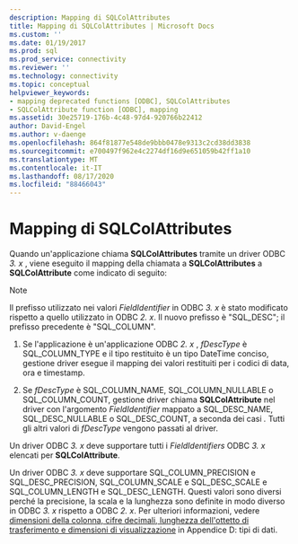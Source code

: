 ```yaml
---
description: Mapping di SQLColAttributes
title: Mapping di SQLColAttributes | Microsoft Docs
ms.custom: ''
ms.date: 01/19/2017
ms.prod: sql
ms.prod_service: connectivity
ms.reviewer: ''
ms.technology: connectivity
ms.topic: conceptual
helpviewer_keywords:
- mapping deprecated functions [ODBC], SQLColAttributes
- SQLColAttribute function [ODBC], mapping
ms.assetid: 30e25719-176b-4c48-97d4-920766b22412
author: David-Engel
ms.author: v-daenge
ms.openlocfilehash: 864f81877e548de9bbb0478e9313c2cd38dd3838
ms.sourcegitcommit: e700497f962e4c2274df16d9e651059b42ff1a10
ms.translationtype: MT
ms.contentlocale: it-IT
ms.lasthandoff: 08/17/2020
ms.locfileid: "88466043"
---
```

# <a name="sqlcolattributes-mapping"></a>Mapping di SQLColAttributes
Quando un'applicazione chiama **SQLColAttributes** tramite un driver ODBC *3. x* , viene eseguito il mapping della chiamata a **SQLColAttributes** a **SQLColAttribute** come indicato di seguito:  
  
> [!NOTE]
>  Il prefisso utilizzato nei valori *FieldIdentifier* in ODBC *3. x* è stato modificato rispetto a quello utilizzato in ODBC *2. x*. Il nuovo prefisso è "SQL_DESC"; il prefisso precedente è "SQL_COLUMN".  
  
1.  Se l'applicazione è un'applicazione ODBC *2. x* , *fDescType* è SQL_COLUMN_TYPE e il tipo restituito è un tipo DateTime conciso, gestione driver esegue il mapping dei valori restituiti per i codici di data, ora e timestamp.  
  
2.  Se *fDescType* è SQL_COLUMN_NAME, SQL_COLUMN_NULLABLE o SQL_COLUMN_COUNT, gestione driver chiama **SQLColAttribute** nel driver con l'argomento *FieldIdentifier* mappato a SQL_DESC_NAME, SQL_DESC_NULLABLE o SQL_DESC_COUNT, a seconda dei casi *.* Tutti gli altri valori di *fDescType* vengono passati al driver.  
  
 Un driver ODBC *3. x* deve supportare tutti i *FieldIdentifiers* ODBC *3. x* elencati per **SQLColAttribute**.  
  
 Un driver ODBC *3. x* deve supportare SQL_COLUMN_PRECISION e SQL_DESC_PRECISION, SQL_COLUMN_SCALE e SQL_DESC_SCALE e SQL_COLUMN_LENGTH e SQL_DESC_LENGTH. Questi valori sono diversi perché la precisione, la scala e la lunghezza sono definite in modo diverso in ODBC *3. x* rispetto a ODBC *2. x*. Per ulteriori informazioni, vedere [dimensioni della colonna, cifre decimali, lunghezza dell'ottetto di trasferimento e dimensioni di visualizzazione](../../../odbc/reference/appendixes/column-size-decimal-digits-transfer-octet-length-and-display-size.md) in Appendice D: tipi di dati.
